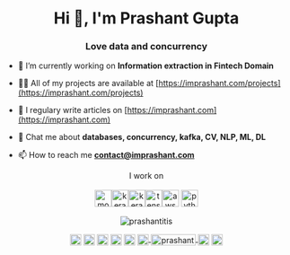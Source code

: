 <h1 align="center">Hi 👋, I'm Prashant Gupta</h1>
<h3 align="center">Love data and concurrency</h3>

- 🔭 I’m currently working on **Information extraction in Fintech Domain**

- 👨‍💻 All of my projects are available at [https://imprashant.com/projects](https://imprashant.com/projects)

- 📝 I regulary write articles on [https://imprashant.com](https://imprashant.com)

- 💬 Chat me about **databases, concurrency, kafka, CV, NLP, ML, DL**

- 📫 How to reach me **contact@imprashant.com**


<p align="center">  I work on   <br><br>
<img src=https://icongr.am/devicon/mongodb-original.svg?size=35&color=fbff00 alt=mongo width="30" height="30"/><img src=https://icongr.am/simple/keras.svg?size=35&color=e31616&colored=false alt=keras width="30" height="30"/><img src=https://icongr.am/simple/pytorch.svg?size=35&color=fb8e8e&colored=false alt=keras width="30" height="30"/><img src=https://icongr.am/simple/tensorflow.svg?size=35&color=ffa500&colored=false alt=tensorflow width="30" height="30"/><img src=https://icongr.am/devicon/amazonwebservices-original.svg?size=35&color=fbff00 alt=aws width="30" height="30"/>  <img src=https://icongr.am/devicon/python-original.svg?size=35&color=fbff00 alt=python width="30" height="30"/> </p><p align="center"> <img src=https://github-readme-stats.vercel.app/api?username=prashantitis&show_icons=true alt=prashantitis /> </p>

<p align="center">
<a href=https://dev.to/prashantitis target="blank"><img align="center" src=https://cdn.jsdelivr.net/npm/simple-icons@3.0.1/icons/dev-dot-to.svg alt="prashantitis" height="20" width="20" /></a>
<a href=https://twitter.com/prashantitis target="blank"><img align="center" src=https://cdn.jsdelivr.net/npm/simple-icons@3.0.1/icons/twitter.svg alt="prashantitis" height="20" width="20" /></a>
<a href=https://linkedin.com/in/prashantitis target="blank"><img align="center" src=https://cdn.jsdelivr.net/npm/simple-icons@3.0.1/icons/linkedin.svg alt="prashantitis" height="20" width="20" /></a>
<a href=https://stackoverflow.com/prashantitis target="blank"><img align="center" src=https://cdn.jsdelivr.net/npm/simple-icons@3.0.1/icons/stackoverflow.svg alt="prashantitis" height="20" width="20" /></a>
<a href=https://kaggle.com/prashantitis target="blank"><img align="center" src=https://cdn.jsdelivr.net/npm/simple-icons@3.0.1/icons/kaggle.svg alt="prashantitis" height="20" width="20" /></a>
<a href=http://arxiv.org/a/gupta_p_1 target="blank"><img align="center" src=https://cdn.jsdelivr.net/npm/simple-icons@3.0.1/icons/arxiv.svg alt="prashantitis" height="20" width="20" />
<a href=https://madewithml.com/@prashantitis/ target="blank"><img align="center" src=https://img.shields.io/static/v1?label=&message=MadewithML&color=black alt="prashantitis" height="20" width="80" />  
<a href=https://fb.com/prashantitis target="blank"><img align="center" src=https://cdn.jsdelivr.net/npm/simple-icons@3.0.1/icons/facebook.svg alt="prashantitis" height="20" width="20" /></a>
<a href=https://instagram.com/prashantitis target="blank"><img align="center" src=https://cdn.jsdelivr.net/npm/simple-icons@3.0.1/icons/instagram.svg alt="prashantitis" height="20" width="20" />
  
  
  </a>
</p>
